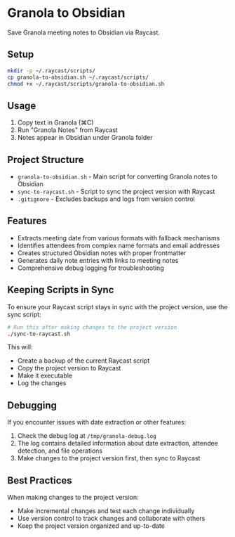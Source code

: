 # Granola to Obsidian

Save Granola meeting notes to Obsidian via Raycast.

## Setup

```bash
mkdir -p ~/.raycast/scripts/
cp granola-to-obsidian.sh ~/.raycast/scripts/
chmod +x ~/.raycast/scripts/granola-to-obsidian.sh
```

## Usage

1. Copy text in Granola (⌘C)
2. Run "Granola Notes" from Raycast
3. Notes appear in Obsidian under Granola folder

## Project Structure

- `granola-to-obsidian.sh` - Main script for converting Granola notes to Obsidian
- `sync-to-raycast.sh` - Script to sync the project version with Raycast
- `.gitignore` - Excludes backups and logs from version control

## Features

- Extracts meeting date from various formats with fallback mechanisms
- Identifies attendees from complex name formats and email addresses
- Creates structured Obsidian notes with proper frontmatter
- Generates daily note entries with links to meeting notes
- Comprehensive debug logging for troubleshooting

## Keeping Scripts in Sync

To ensure your Raycast script stays in sync with the project version, use the sync script:

```bash
# Run this after making changes to the project version
./sync-to-raycast.sh
```

This will:
- Create a backup of the current Raycast script
- Copy the project version to Raycast
- Make it executable
- Log the changes

## Debugging

If you encounter issues with date extraction or other features:
1. Check the debug log at `/tmp/granola-debug.log`
2. The log contains detailed information about date extraction, attendee detection, and file operations
3. Make changes to the project version first, then sync to Raycast

## Best Practices

When making changes to the project version:
- Make incremental changes and test each change individually
- Use version control to track changes and collaborate with others
- Keep the project version organized and up-to-date
